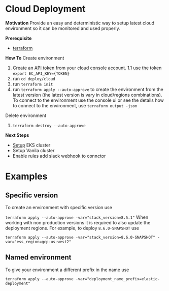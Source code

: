 # Cloud Deployment

**Motivation**
Provide an easy and deterministic way to setup latest cloud environment so it can be monitored and used properly.

**Prerequisite**
* [terraform](https://www.terraform.io/)

**How To**
Create environment
1. Create an [API token](https://cloud.elastic.co/deployment-features/keys) from your cloud console account.
    1.1 use the token `export EC_API_KEY={TOKEN}`
2. run `cd deploy/cloud`
3. run `terraform init`
4. run `terraform apply --auto-approve` to create the environment from the latest version (the latest version is vary in cloud/regions combinations).
To connect to the environment use the console ui or see the details how to connect to the environment, use `terraform output -json`

Delete environment
1. `terraform destroy --auto-approve`

**Next Steps**
* [Setup](https://github.com/elastic/security-team/blob/main/docs/cloud-security-posture-team/onboarding/deploy-agent-cloudbeat-on-eks.mdx) EKS cluster
* Setup Vanila cluster
* Enable rules add slack webhook to connctor

# Examples

## Specific version
To create an environment with specific version use 

`terraform apply --auto-approve -var="stack_version=8.5.1"`
When working with non production versions it is required to also update the deployment regions.
For example, to deploy `8.6.0-SNAPSHOT` use 

`terraform apply --auto-approve -var="stack_version=8.6.0-SNAPSHOT" -var="ess_region=gcp-us-west2"`

## Named environment
To give your environment a different prefix in the name use 

`terraform apply --auto-approve -var="deployment_name_prefix=elastic-deployment"`
